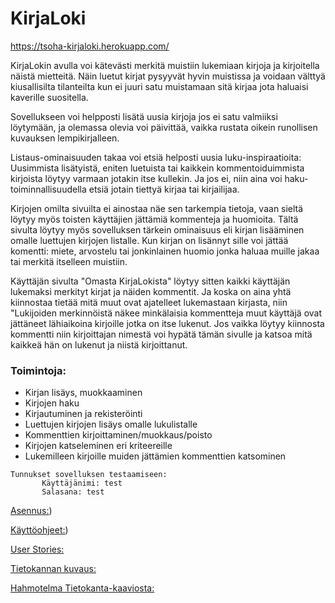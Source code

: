 # KirjaLoki

https://tsoha-kirjaloki.herokuapp.com/

KirjaLokin avulla voi kätevästi merkitä muistiin lukemiaan kirjoja ja kirjoitella näistä mietteitä. Näin luetut kirjat pysyyvät hyvin muistissa ja voidaan välttyä kiusallisilta tilanteilta kun ei juuri satu muistamaan sitä kirjaa jota haluaisi kaverille suositella.

Sovellukseen voi helpposti lisätä uusia kirjoja jos ei satu valmiiksi löytymään, ja olemassa olevia voi päivittää, vaikka rustata oikein runollisen kuvauksen lempikirjalleen. 

Listaus-ominaisuuden takaa voi etsiä helposti uusia luku-inspiraatioita: Uusimmista lisätyistä, eniten luetuista tai kaikkein kommentoiduimmista kirjoista löytyy varmaan jotakin itse kullekin. Ja jos ei, niin aina voi haku-toiminnallisuudella etsiä jotain tiettyä kirjaa tai kirjailijaa.  

Kirjojen omilta sivuilta ei ainostaa näe sen tarkempia tietoja, vaan sieltä löytyy myös toisten käyttäjien jättämiä kommenteja ja huomioita. Tältä sivulta löytyy myös sovelluksen tärkein ominaisuus eli kirjan lisääminen omalle luettujen kirjojen listalle. Kun kirjan on lisännyt sille voi jättää komentti: miete, arvostelu tai jonkinlainen huomio jonka haluaa muille jakaa tai merkitä itselleen muistiin.

Käyttäjän sivulta "Omasta KirjaLokista" löytyy sitten kaikki käyttäjän lukemaksi merkityt kirjat ja näiden kommentit.
Ja koska on aina yhtä kiinnostaa tietää mitä muut ovat ajatelleet lukemastaan kirjasta, niin "Lukijoiden merkinnöistä näkee minkälaisia kommentteja muut käyttäjä ovat jättäneet lähiaikoina kirjoille jotka on itse lukenut. Jos vaikka löytyy kiinnosta kommentti niin kirjoittajan nimestä voi hypätä tämän sivulle ja katsoa mitä kaikkeä hän on lukenut ja niistä kirjoittanut.


### Toimintoja:
   * Kirjan lisäys, muokkaaminen
   * Kirjojen haku
   * Kirjautuminen ja rekisteröinti
   * Luettujen kirjojen lisäys omalle lukulistalle
   * Kommenttien kirjoittaminen/muokkaus/poisto
   * Kirjojen katseleminen eri kriteereille
   * Lukemilleen kirjoille muiden jättämien kommenttien katsominen

``` 
Tunnukset sovelluksen testaamiseen: 
       Käyttäjänimi: test
       Salasana: test
```

[Asennus:](https://github.com/ALindroos/KirjaLoki/blob/master/documentation/installation.md))

[Käyttöohjeet:](https://github.com/ALindroos/KirjaLoki/blob/master/documentation/manual.md))

[User Stories:](https://github.com/ALindroos/KirjaLoki/blob/master/documentation/features.md)

[Tietokannan kuvaus:](https://github.com/ALindroos/KirjaLoki/blob/master/documentation/database.md)

[Hahmotelma Tietokanta-kaaviosta:](https://github.com/ALindroos/KirjaLoki/blob/master/documentation/kaavio1.png)

